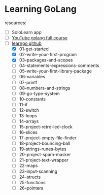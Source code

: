 # Learning GoLang

resources:
- [ ] SoloLearn app
- [ ] [YouTube golang full course](https://www.youtube.com/watch?v=yyUHQIec83I&t=1528s)
- [ ] [learngo github](https://github.com/inancgumus/learngo)
  - [x] 01-get-started
  - [x] 02-write-your-first-program
  - [x] 03-packages-and-scopes
  - [ ] 04-statements-expressions-comments
  - [ ] 05-write-your-first-library-package
  - [ ] 06-variables
  - [ ] 07-printf
  - [ ] 08-numbers-and-strings
  - [ ] 09-go-type-system
  - [ ] 10-constants
  - [ ] 11-if
  - [ ] 12-switch
  - [ ] 13-loops
  - [ ] 14-arrays
  - [ ] 15-project-retro-led-clock
  - [ ] 16-slices
  - [ ] 17-project-empty-file-finder
  - [ ] 18-project-bouncing-ball
  - [ ] 19-strings-runes-bytes
  - [ ] 20-project-spam-masker
  - [ ] 21-project-text-wrapper
  - [ ] 22-maps
  - [ ] 23-input-scanning
  - [ ] 24-structs
  - [ ] 25-functions
  - [ ] 26-pointers
